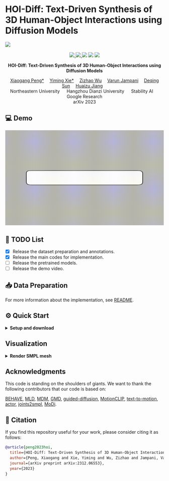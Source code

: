 
# HOI-Diff: Text-Driven Synthesis of 3D Human-Object Interactions using Diffusion Models



![](./assets/teaser.png)

<p align="center">
  <a href='https://arxiv.org/abs/2312.06553'>
    <img src='https://img.shields.io/badge/Arxiv-2312.06553-A42C25?style=flat&logo=arXiv&logoColor=A42C25'>
  </a>
  <a href='https://arxiv.org/pdf/2312.06553.pdf'>
    <img src='https://img.shields.io/badge/Paper-PDF-yellow?style=flat&logo=arXiv&logoColor=yellow'>
  </a>
  <a href='https://neu-vi.github.io/HOI-Diff/'>
  <img src='https://img.shields.io/badge/Project-Page-orange?style=flat&logo=Google%20chrome&logoColor=orange'></a>
  <!-- <a href='https://youtu.be/0a0ZYJgzdWE'>
  <img src='https://img.shields.io/badge/YouTube-Video-EA3323?style=flat&logo=youtube&logoColor=EA3323'></a> -->
  <a href='https://github.com/neu-vi/HOI-Diff'>
    <img src='https://img.shields.io/badge/GitHub-Code-black?style=flat&logo=github&logoColor=white'></a>
  <a href="" target='_blank'>
    <img src="https://visitor-badge.laobi.icu/badge?page_id=neu-vi.HOI-Diff&left_color=gray&right_color=blue">
  </a>
</p>


<p align="center">
<!-- <h1 align="center">InterDiff: Generating 3D Human-Object Interactions with Physics-Informed Diffusion</h1> -->
<strong>HOI-Diff: Text-Driven Synthesis of 3D Human-Object Interactions using Diffusion Models</strong></h1>
   <p align="center">
    <a href='https://xiaogangpeng.github.io' target='_blank'>Xiaogang Peng*</a>&emsp;
    <a href='https://ymingxie.github.io' target='_blank'>Yiming Xie*</a>&emsp;
    <a href='http://zizhao.me/' target='_blank'>Zizhao Wu</a>&emsp;
    <a href='https://varunjampani.github.io/' target='_blank'>Varun Jampani</a>&emsp;
    <a href='https://deqings.github.io/' target='_blank'>Deqing Sun</a>&emsp;
    <a href='https://jianghz.me/' target='_blank'>Huaizu Jiang</a>&emsp;
    <br>
    Northeastern University &emsp; Hangzhou Dianzi University &emsp;
    Stability AI &emsp; Google Research
    <br>
    arXiv 2023
  </p>
</p>

## 💻 Demo
![](./assets/demo.gif)


## 📜 TODO List
- [x] Release the dataset preparation and annotations.
- [x] Release the main codes for implementation.
- [ ] Release the pretrained models.
- [ ] Release the demo video.

## 📥 Data Preparation

For more information about the implementation, see [README](behave_process/README.md).

## ⚙️ Quick Start
<details>
  <summary><b>Setup and download</b></summary>



### 1. Setup environment
Install ffmpeg (if not already installed):

```
sudo apt update
sudo apt install ffmpeg
```

Setup conda env:
```
conda env create -f environment.yml
conda activate t2hoi

python -m spacy download en_core_web_sm
pip install git+https://github.com/openai/CLIP.git
```


Download dependencies:
```
bash prepare/download_smpl_files.sh
bash prepare/download_glove.sh
bash prepare/download_t2hoi_evaluators.sh  
```

Pleas follow [this](https://github.com/erikwijmans/Pointnet2_PyTorch) to install PointNet++.

### Download Pre-trained model
`MDM:` Before your training, please download the pre-trained model [here](https://drive.google.com/file/d/1PE0PK8e5a5j-7-Xhs5YET5U5pGh0c821/view?pli=1), then unzip and place them in ./checkpoints/.

`HOI-DM and APDM:` 
Release soon!

### Train your APDM
```
python -m train.train_affordance --save_dir ./save/afford_pred --dataset behave --save_interval 1000 --num_steps 20000 --batch_size 32 --diffusion_steps 500
```

### Train your HOI-DM
```
python -m train.hoi_diff --save_dir ./save/behave_enc_512 --dataset behave --save_interval 1000 --num_steps 20000 --arch trans_enc --batch_size 32
```

### HOIs Synthesis

Generate from test set prompts
```
python -m sample.local_generate_obj --model_path ./save/behave_enc_512/model000020000.pt --num_samples 10 --num_repetitions 1 --motion_length 10 --multi_backbone_split 4 --guidance
```
Generate from your text file
```
python -m sample.local_generate_obj --model_path ./save/behave_enc_512/model000020000.pt --num_samples 10 --num_repetitions 1 --motion_length 10 --multi_backbone_split 4 --guidance
```

### Evaluate
```
python -m eval.eval_behave --model_path ./save/behave_enc_512/model000020000.pt  --guidance --comment eval_behave
```

</details>

## Visualization
<details>
<summary><b> Render SMPL mesh</b></summary>

To create SMPL mesh per frame run:

```shell
python -m visualize.render_mesh --input_path /path/to/mp4/stick/figure/file
```

**This script outputs: [YOUR_NPY_FOLDER]**
* `sample##_rep##_smpl_params.npy` - SMPL parameters (motion thetas, root translations, vertices and faces)
* `sample##_rep##_obj_params.npy` - SMPL parameters (motion, vertices and faces)

**Notes:**
* This script is running [SMPLify](https://smplify.is.tue.mpg.de/) and needs GPU as well (can be specified with the `--device` flag).
* **Important** - Do not change the original `.mp4` path before running the script.

### 1. Set up blender - WIP

Refer to [TEMOS-Rendering motions](https://github.com/Mathux/TEMOS) for blender setup, then install the following dependencies.

```
YOUR_BLENDER_PYTHON_PATH/python -m pip install -r prepare/requirements_render.txt
```
### 2. Render SMPL meshes

Run the following command to render SMPL using blender:

```
YOUR_BLENDER_PATH/blender --background --python render.py -- --cfg=./configs/render.yaml --dir=YOUR_NPY_FOLDER --mode=video --joint_type=HumanML3D
```

optional parameters:

- `--mode=video`: render mp4 video
- `--mode=sequence`: render the whole motion in a png image.
</details>


## Acknowledgments
This code is standing on the shoulders of giants. We want to thank the following contributors that our code is based on:

[BEHAVE](https://github.com/xiexh20/behave-dataset), [MLD](https://github.com/ChenFengYe/motion-latent-diffusion), [MDM](https://github.com/GuyTevet/motion-diffusion-model), [GMD](https://github.com/korrawe/guided-motion-diffusion), [guided-diffusion](https://github.com/openai/guided-diffusion), [MotionCLIP](https://github.com/GuyTevet/MotionCLIP), [text-to-motion](https://github.com/EricGuo5513/text-to-motion), [actor](https://github.com/Mathux/ACTOR), [joints2smpl](https://github.com/wangsen1312/joints2smpl), [MoDi](https://github.com/sigal-raab/MoDi).

## 🤝 Citation
If you find this repository useful for your work, please consider citing it as follows:
```bibtex
@article{peng2023hoi,
  title={HOI-Diff: Text-Driven Synthesis of 3D Human-Object Interactions using Diffusion Models},
  author={Peng, Xiaogang and Xie, Yiming and Wu, Zizhao and Jampani, Varun and Sun, Deqing and Jiang, Huaizu},
  journal={arXiv preprint arXiv:2312.06553},
  year={2023}
}
```

